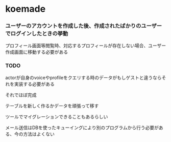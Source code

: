 # koemade

### ユーザーのアカウントを作成した後、作成されたばかりのユーザーでログインしたときの挙動
プロフィール画面等閲覧時、対応するプロフィールが存在しない場合、ユーザー作成画面に移動する必要がある

### TODO

actorが自身のvoiceやprofileをクエリする時のデータがもしゲストと違うならそれを実装する必要がある

それでほぼ完成

テーブルを新しく作るかデータを頑張って移す

ツールでマイグレーションできることもあるらしい

メール送信はDBを使ったキューイングにより別のプログラムから行う必要がある、今の方法はよくない
